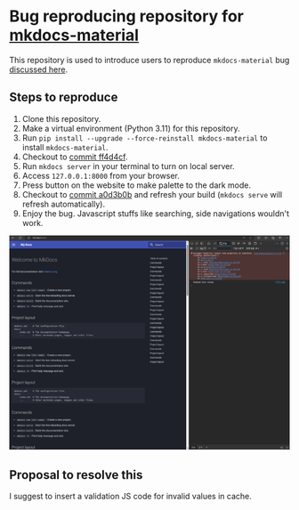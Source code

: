 # Bug reproducing repository for [mkdocs-material](https://squidfunk.github.io/mkdocs-material)

This repository is used to introduce users to reproduce `mkdocs-material` bug [discussed here](https://github.com/squidfunk/mkdocs-material/discussions/6644#discussioncomment-8121881).

## Steps to reproduce

1. Clone this repository.
2. Make a virtual environment (Python 3.11) for this repository.
3. Run `pip install --upgrade --force-reinstall mkdocs-material` to install `mkdocs-material`.
4. Checkout to [commit ff4d4cf](https://github.com/McDic/mkdocs-material-palette-bug-report-2024-01/tree/ff4d4cf8d253bab0cc74af9c0abbf9907c359871).
5. Run `mkdocs server` in your terminal to turn on local server.
6. Access `127.0.0.1:8000` from your browser.
7. Press button on the website to make palette to the dark mode.
8. Checkout to [commit a0d3b0b](https://github.com/McDic/mkdocs-material-palette-bug-report-2024-01/tree/a0d3b0b6978b0222de4e5ca1bd8644520535cf92) and refresh your build (`mkdocs serve` will refresh automatically).
9. Enjoy the bug. Javascript stuffs like searching, side navigations wouldn't work.

![reproduced](./bug_reproduced.png)

## Proposal to resolve this

I suggest to insert a validation JS code for invalid values in cache.
